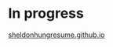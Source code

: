 # In progress
[sheldonhungresume.github.io
](https://hedgehogz.github.io/sheldonhungresume.github.io/) 
